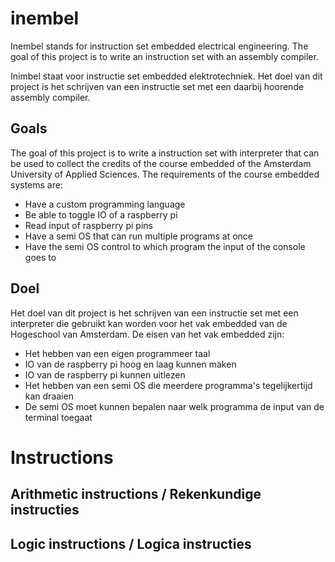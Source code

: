 # inembel
Inembel stands for instruction set embedded electrical engineering. The goal of this project is to write an instruction set with an assembly compiler. 

Inimbel staat voor instructie set embedded elektrotechniek. Het doel van dit project is het schrijven van een instructie set met een daarbij hoorende assembly compiler.

## Goals
The goal of this project is to write a instruction set with interpreter that can be used to collect the credits of the course embedded of the Amsterdam University of Applied Sciences. The requirements of the course embedded systems are:
- Have a custom programming language
- Be able to toggle IO of a raspberry pi
- Read input of raspberry pi pins
- Have a semi OS that can run multiple programs at once
- Have the semi OS control to which program the input of the console goes to

## Doel
Het doel van dit project is het schrijven van een instructie set met een interpreter die gebruikt kan worden voor het vak embedded van de Hogeschool van Amsterdam. De eisen van het vak embedded zijn:
- Het hebben van een eigen programmeer taal
- IO van de raspberry pi hoog en laag kunnen maken
- IO van de raspberry pi kunnen uitlezen
- Het hebben van een semi OS die meerdere programma's tegelijkertijd kan draaien
- De semi OS moet kunnen bepalen naar welk programma de input van de terminal toegaat


# Instructions

## Arithmetic instructions / Rekenkundige instructies

## Logic instructions / Logica instructies

